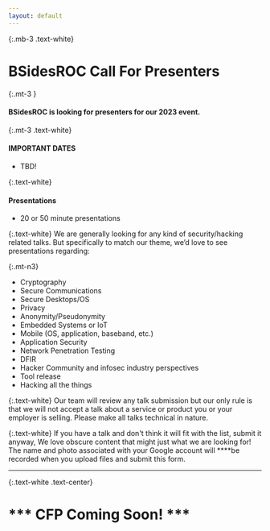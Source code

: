 ```yaml
---
layout: default
---
```

{:.mb-3 .text-white}
# BSidesROC Call For Presenters

{:.mt-3 }
#### BSidesROC is looking for presenters for our 2023 event. 

{:.mt-3 .text-white}
#### IMPORTANT DATES
  - TBD!

{:.text-white}
#### Presentations
  - 20 or 50 minute presentations

{:.text-white}
We are generally looking for any kind of security/hacking related talks. But specifically to match our theme, we’d love to see presentations regarding:

{:.mt-n3}
- Cryptography
- Secure Communications
- Secure Desktops/OS
- Privacy
- Anonymity/Pseudonymity
- Embedded Systems or IoT
- Mobile (OS, application, baseband, etc.)
- Application Security
- Network Penetration Testing
- DFIR
- Hacker Community and infosec industry perspectives
- Tool release
- Hacking all the things

{:.text-white}
Our team will review any talk submission but our only rule is that we will not accept a talk about a service or product you or your employer is selling. Please make all talks technical in nature.

{:.text-white}
If you have a talk and don't think it will fit with the list, submit it anyway, We love obscure content that might just what we are looking for!
The name and photo associated with your Google account will ****be recorded when you upload files and submit this form.

***

{:.text-white .text-center}
# \*** CFP Coming Soon! **\*